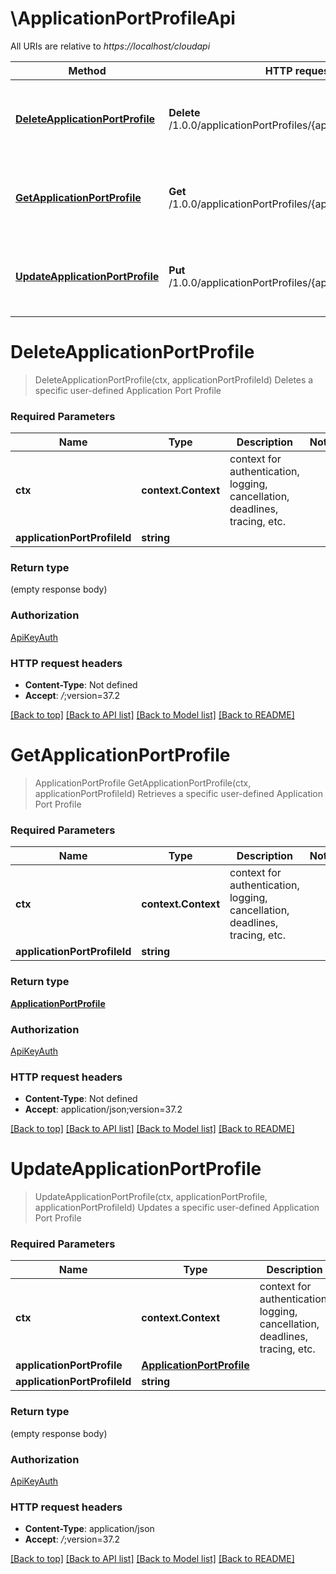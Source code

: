 # \ApplicationPortProfileApi

All URIs are relative to *https://localhost/cloudapi*

Method | HTTP request | Description
------------- | ------------- | -------------
[**DeleteApplicationPortProfile**](ApplicationPortProfileApi.md#DeleteApplicationPortProfile) | **Delete** /1.0.0/applicationPortProfiles/{applicationPortProfileId} | Deletes a specific user-defined Application Port Profile
[**GetApplicationPortProfile**](ApplicationPortProfileApi.md#GetApplicationPortProfile) | **Get** /1.0.0/applicationPortProfiles/{applicationPortProfileId} | Retrieves a specific user-defined Application Port Profile
[**UpdateApplicationPortProfile**](ApplicationPortProfileApi.md#UpdateApplicationPortProfile) | **Put** /1.0.0/applicationPortProfiles/{applicationPortProfileId} | Updates a specific user-defined Application Port Profile


# **DeleteApplicationPortProfile**
> DeleteApplicationPortProfile(ctx, applicationPortProfileId)
Deletes a specific user-defined Application Port Profile

### Required Parameters

Name | Type | Description  | Notes
------------- | ------------- | ------------- | -------------
 **ctx** | **context.Context** | context for authentication, logging, cancellation, deadlines, tracing, etc.
  **applicationPortProfileId** | **string**|  | 

### Return type

 (empty response body)

### Authorization

[ApiKeyAuth](../README.md#ApiKeyAuth)

### HTTP request headers

 - **Content-Type**: Not defined
 - **Accept**: *_/_*;version=37.2

[[Back to top]](#) [[Back to API list]](../README.md#documentation-for-api-endpoints) [[Back to Model list]](../README.md#documentation-for-models) [[Back to README]](../README.md)

# **GetApplicationPortProfile**
> ApplicationPortProfile GetApplicationPortProfile(ctx, applicationPortProfileId)
Retrieves a specific user-defined Application Port Profile

### Required Parameters

Name | Type | Description  | Notes
------------- | ------------- | ------------- | -------------
 **ctx** | **context.Context** | context for authentication, logging, cancellation, deadlines, tracing, etc.
  **applicationPortProfileId** | **string**|  | 

### Return type

[**ApplicationPortProfile**](ApplicationPortProfile.md)

### Authorization

[ApiKeyAuth](../README.md#ApiKeyAuth)

### HTTP request headers

 - **Content-Type**: Not defined
 - **Accept**: application/json;version=37.2

[[Back to top]](#) [[Back to API list]](../README.md#documentation-for-api-endpoints) [[Back to Model list]](../README.md#documentation-for-models) [[Back to README]](../README.md)

# **UpdateApplicationPortProfile**
> UpdateApplicationPortProfile(ctx, applicationPortProfile, applicationPortProfileId)
Updates a specific user-defined Application Port Profile

### Required Parameters

Name | Type | Description  | Notes
------------- | ------------- | ------------- | -------------
 **ctx** | **context.Context** | context for authentication, logging, cancellation, deadlines, tracing, etc.
  **applicationPortProfile** | [**ApplicationPortProfile**](ApplicationPortProfile.md)|  | 
  **applicationPortProfileId** | **string**|  | 

### Return type

 (empty response body)

### Authorization

[ApiKeyAuth](../README.md#ApiKeyAuth)

### HTTP request headers

 - **Content-Type**: application/json
 - **Accept**: *_/_*;version=37.2

[[Back to top]](#) [[Back to API list]](../README.md#documentation-for-api-endpoints) [[Back to Model list]](../README.md#documentation-for-models) [[Back to README]](../README.md)


